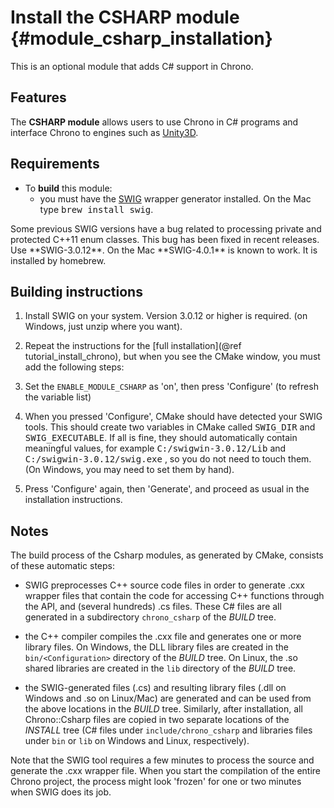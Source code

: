 Install the CSHARP module {#module_csharp_installation}
==========================

This is an optional module that adds C# support in Chrono.

## Features

The **CSHARP module** allows users to use Chrono in C# programs and interface Chrono to engines such as [Unity3D](http://www.unity.com).
  
## Requirements

- To **build** this module:
    - you must have the [SWIG](http://www.swig.org/) wrapper generator installed. On the Mac type <tt>brew install swig</tt>.

<div class="ce-warning">
Some previous SWIG versions have a bug related to processing private and protected C++11 enum classes. This bug has been fixed in recent releases.  Use **SWIG-3.0.12**. On the Mac **SWIG-4.0.1** is known to work. It is installed by homebrew.
</div>

## Building instructions

1. Install SWIG on your system. Version 3.0.12 or higher is required. (on Windows, just unzip where you want).

2. Repeat the instructions for the [full installation](@ref tutorial_install_chrono), but when you see 
   the CMake window, you must add the following steps:

3. Set the `ENABLE_MODULE_CSHARP` as 'on', then press 'Configure' (to refresh the variable list) 

4. When you pressed 'Configure', CMake should have detected your SWIG tools. This should create two variables in CMake called <tt>SWIG_DIR</tt> and <tt>SWIG_EXECUTABLE</tt>. 
   If all is fine, they should automatically contain meaningful values, 
   for example <tt>C:/swigwin-3.0.12/Lib</tt> and <tt>C:/swigwin-3.0.12/swig.exe</tt> , 
   so you do not need to touch them. (On Windows, you may need to set them by hand).

5. Press 'Configure' again, then 'Generate', and proceed as usual in the installation instructions.

## Notes

The build process of the Csharp modules, as generated by CMake, consists of these automatic steps: 

- SWIG preprocesses C++ source code files in order to generate .cxx wrapper files that contain the code for accessing C++ functions through the API, and (several hundreds) .cs files. These C# files are all generated in a subdirectory `chrono_csharp` of the *BUILD* tree.

- the C++ compiler compiles the .cxx file and generates one or more library files.  On Windows, the DLL library files are created in the `bin/<Configuration>` directory of the *BUILD* tree.  On Linux, the .so shared libraries are created in the `lib` directory of the *BUILD* tree.

- the SWIG-generated files (.cs) and resulting library files (.dll on Windows and .so on Linux/Mac) are generated and can be used from the above locations in the *BUILD* tree.  Similarly, after installation, all Chrono::Csharp files are copied in two separate locations of the *INSTALL* tree (C# files under `include/chrono_csharp` and libraries files under `bin` or `lib` on Windows and Linux, respectively).  

<div class="ce-info">
Note that the SWIG tool requires a few minutes to process the source and generate the .cxx wrapper file. When you start the compilation of the entire Chrono project, the process might look 'frozen'  for one or two minutes when SWIG does its job. 
</div>

